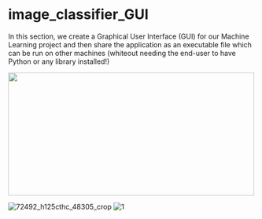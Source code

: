 # image_classifier_GUI
In this section, we create a Graphical User Interface (GUI) for our Machine Learning project and then share the application as an executable file which can be run on other machines (whiteout needing the end-user to have Python or any library installed!)

<img src="https://user-images.githubusercontent.com/47735540/116538616-54177780-a91a-11eb-94c8-2160d8f8e14f.jpg" width="500" height="250">

![72492_h125cthc_48305_crop](https://user-images.githubusercontent.com/47735540/116538616-54177780-a91a-11eb-94c8-2160d8f8e14f.jpg)
![1](https://user-images.githubusercontent.com/47735540/116538701-75786380-a91a-11eb-98fa-7c683d50058d.png)

